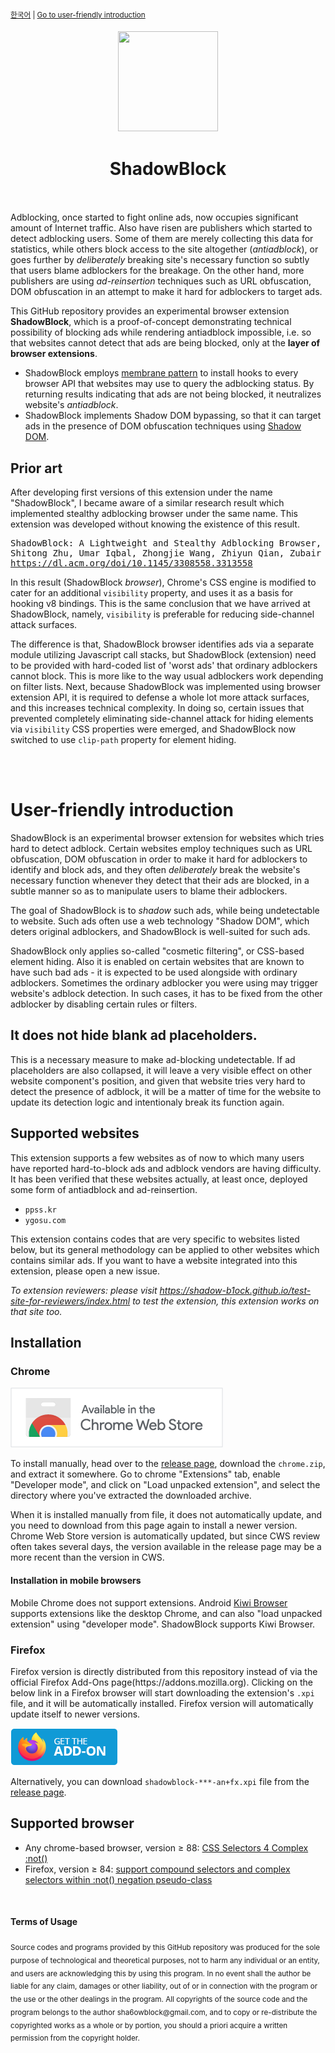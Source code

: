 <sub>
<a href="./README.md">한국어</a> | <a href="#user-friendly-introduction">Go to user-friendly introduction</a>
</sub>

<h4 align=center>
<img  src="https://raw.githubusercontent.com/shadow-b1ock/shadowBlock/master/art/icon.png" height="160" width="160">
</h4>
<p></p>
<h1 align=center>
ShadowBlock<br><br>
</h1>


Adblocking, once started to fight online ads, now occupies significant amount of Internet traffic. Also have risen are publishers which started to detect adblocking users. Some of them are merely collecting this data for statistics, while others block access to the site altogether (_antiadblock_), or goes further by _deliberately_ breaking site's necessary function so subtly that users blame adblockers for the breakage. On the other hand, more publishers are using _ad-reinsertion_ techniques such as URL obfuscation, DOM obfuscation in an attempt to make it hard for adblockers to target ads.

This GitHub repository provides an experimental browser extension __ShadowBlock__, which is a proof-of-concept demonstrating technical possibility of blocking ads while rendering antiadblock impossible, i.e. so that websites cannot detect that ads are being blocked, only at the __layer of browser extensions__.

 - ShadowBlock employs [membrane pattern](https://tvcutsem.github.io/membranes) to install hooks to every browser API that websites may use to query the adblocking status. By returning results indicating that ads are not being blocked, it neutralizes website's _antiadblock_.
 - ShadowBlock implements Shadow DOM bypassing, so that it can target ads in the presence of DOM obfuscation techniques using [Shadow DOM](https://developers.google.com/web/fundamentals/web-components/shadowdom).

## Prior art

After developing first versions of this extension under the name "ShadowBlock", I became aware of a similar research result which implemented stealthy adblocking browser under the same name. This extension was developed without knowing the existence of this result.

<pre>
ShadowBlock: A Lightweight and Stealthy Adblocking Browser, 
Shitong Zhu, Umar Iqbal, Zhongjie Wang, Zhiyun Qian, Zubair Shafiq and Weiteng Chen
<a href="https://dl.acm.org/doi/10.1145/3308558.3313558">https://dl.acm.org/doi/10.1145/3308558.3313558</a>
</pre> 

In this result (ShadowBlock _browser_), Chrome's CSS engine is modified to cater for an additional `visibility` property, and uses it as a basis for hooking v8 bindings. This is the same conclusion that we have arrived at ShadowBlock, namely, `visibility` is preferable for reducing side-channel attack surfaces.

The difference is that, ShadowBlock browser identifies ads via a separate module utilizing Javascript call stacks, but ShadowBlock (extension) need to be provided with hard-coded list of 'worst ads' that ordinary adblockers cannot block. This is more like to the way usual adblockers work depending on filter lists. Next, because ShadowBlock was implemented using browser extension API, it is required to defense a whole lot more attack surfaces, and this increases technical complexity. In doing so, certain issues that prevented completely eliminating side-channel attack for hiding elements via `visibility` CSS properties were emerged, and ShadowBlock now switched to use `clip-path` property for element hiding.

<br>
<br>

# User-friendly introduction

ShadowBlock is an experimental browser extension for websites which tries hard to detect adblock. Certain websites employ techniques such as URL obfuscation, DOM obfuscation in order to make it hard for adblockers to identify and block ads, and they often _deliberately_ break the website's necessary function whenever they detect that their ads are blocked, in a subtle manner so as to manipulate users to blame their adblockers.

The goal of ShadowBlock is to _shadow_ such ads, while being undetectable to website. Such ads often use a web technology "Shadow DOM", which deters original adblockers, and ShadowBlock is well-suited for such ads.

ShadowBlock only applies so-called "cosmetic filtering", or CSS-based element hiding. Also it is enabled on certain websites that are known to have such bad ads - it is expected to be used alongside with ordinary adblockers. Sometimes the ordinary adblocker you were using may trigger website's adblock detection. In such cases, it has to be fixed from the other adblocker by disabling certain rules or filters.

## It does not hide blank ad placeholders.

This is a necessary measure to make ad-blocking undetectable. If ad placeholders are also collapsed, it will leave a very visible effect on other website component's position, and given that website tries very hard to detect the presence of adblock, it will be a matter of time for the website to update its detection logic and intentionaly break its function again.

## Supported websites

This extension supports a few websites as of now to which many users have reported hard-to-block ads and adblock vendors are having difficulty. It has been verified that these websites actually, at least once, deployed some form of antiadblock and ad-reinsertion.

 - `ppss.kr`
 - `ygosu.com`

This extension contains codes that are very specific to websites listed below, but its general methodology can be applied to other websites which contains similar ads. If you want to have a website integrated into this extension, please open a new issue.

_To extension reviewers: please visit https://shadow-b1ock.github.io/test-site-for-reviewers/index.html to test the extension, this extension works on that site too._

## Installation

### Chrome

<!--
<details>
    <summary>Chrome Web Store version is currently not up-to-date due to its review process, and is not recommended to install.</summary>
-->
<a target="_blank" href="https://chrome.google.com/webstore/detail/jdchbieocpofgppblcgibeckljdgocfh"><img src="./art/cws_badge.png" alt="Install ShadowBlock at Chrome Web Store"></a>
<!--
</details>
-->

To install manually, head over to the [release page](https://github.com/shadow-b1ock/shadowBlock/releases), download the `chrome.zip`, and extract it somewhere. 
Go to chrome "Extensions" tab, enable "Developer mode", and click on "Load unpacked extension", and select the directory where you've extracted the downloaded archive.

When it is installed manually from file, it does not automatically update, and you need to download from this page again to install a newer version. Chrome Web Store version is automatically updated, but since CWS review often takes several days, the version available in the release page may be a more recent than the version in CWS.

#### Installation in mobile browsers

Mobile Chrome does not support extensions. Android [Kiwi Browser](https://play.google.com/store/apps/details?id=com.kiwibrowser.browser) supports extensions like the desktop Chrome, and can also "load unpacked extension" using "developer mode". ShadowBlock supports Kiwi Browser.

### Firefox

Firefox version is directly distributed from this repository instead of via the official Firefox Add-Ons page(https://<!---->addons.mozilla.org). Clicking on the below link in a Firefox browser will start downloading the extension's `.xpi` file, and it will be automatically installed. Firefox version will automatically update itself to newer versions.

<a target="_blank" href="https://raw.githubusercontent.com/shadow-b1ock/shadowBlock/master/firefox/shadowblock-2.12-an+fx.xpi"><img src="./art/amo_badge.png" alt="Install ShadowBlock on Firefox"></a>

Alternatively, you can download `shadowblock-***-an+fx.xpi` file from the [release page](https://github.com/shadow-b1ock/shadowBlock/releases).

## Supported browser

 - Any chrome-based browser, version ≥ 88: [CSS Selectors 4 Complex :not()](https://www.chromestatus.com/feature/5014164156186624)
 - Firefox, version ≥ 84: [support compound selectors and complex selectors within :not() negation pseudo-class
](https://bugzilla.mozilla.org/show_bug.cgi?id=933562)
<br>

#### Terms of Usage

<sub>
Source codes and programs provided by this GitHub repository was produced for the sole purpose of technological and theoretical purposes, not to harm any individual or an entity, and users are acknowledging this by using this program. 
In no event shall the author be liable for any claim, damages or other liability, out of or in connection with the program or the use or the other dealings in the program. All copyrights of the source code and the program belongs to the author sha6owblock@gmail.com, and to copy or re-distribute the copyrighted works as a whole or by portion, you should a priori acquire a written permission from the copyright holder.
</sub>